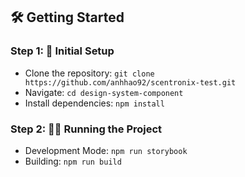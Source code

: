 ## 🛠️ Getting Started

### Step 1: 🚀 Initial Setup

- Clone the repository: `git clone https://github.com/anhhao92/scentronix-test.git`
- Navigate: `cd design-system-component`
- Install dependencies: `npm install`

### Step 2: 🏃‍♂️ Running the Project

- Development Mode: `npm run storybook`
- Building: `npm run build`

